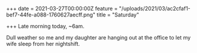 +++
date = 2021-03-27T00:00:00Z
feature = "/uploads/2021/03/ac2cfaf1-bef7-44fe-a088-1760627aecff.png"
title = "Saturday"

+++
Late morning today, \~6am.

Dull weather so me and my daughter are hanging out at the office to let my wife sleep from her nightshift.